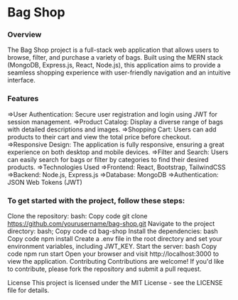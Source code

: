 <h1>Bag Shop</h1>
<h3>Overview</h3>
The Bag Shop project is a full-stack web application that allows users to browse, filter, and purchase a variety of bags. Built using the MERN stack (MongoDB, Express.js, React, Node.js), this application aims to provide a seamless shopping experience with user-friendly navigation and an intuitive interface.

<h3>Features</h3>
=>User Authentication: Secure user registration and login using JWT for session management.
=>Product Catalog: Display a diverse range of bags with detailed descriptions and images.
=>Shopping Cart: Users can add products to their cart and view the total price before checkout.
=>Responsive Design: The application is fully responsive, ensuring a great experience on both desktop and mobile devices.
=>Filter and Search: Users can easily search for bags or filter by categories to find their desired products.
=>Technologies Used
=>Frontend: React, Bootstrap, TailwindCSS
=>Backend: Node.js, Express.js
=>Database: MongoDB
=>Authentication: JSON Web Tokens (JWT)

<h3>To get started with the project, follow these steps: </h3>

Clone the repository:
bash:
Copy code
git clone https://github.com/yourusername/bag-shop.git
Navigate to the project directory:
bash;
Copy code
cd bag-shop
Install the dependencies:
bash
Copy code
npm install
Create a .env file in the root directory and set your environment variables, including JWT_KEY.
Start the server:
bash
Copy code
npm run start
Open your browser and visit http://localhost:3000 to view the application.
Contributing
Contributions are welcome! If you'd like to contribute, please fork the repository and submit a pull request.

License
This project is licensed under the MIT License - see the LICENSE file for details.
